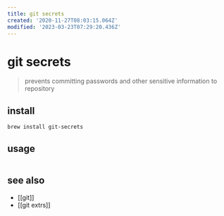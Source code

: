 ```yaml
---
title: git secrets
created: '2020-11-27T08:03:15.064Z'
modified: '2023-03-23T07:29:20.436Z'
---
```


# git secrets

> prevents committing passwords and other sensitive information to repository

## install

```sh
brew install git-secrets
```

## usage

```sh

```

## see also
- [[git]]
- [[git extrs]]
